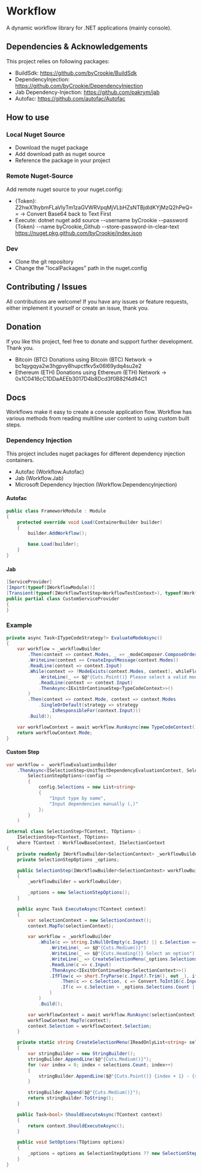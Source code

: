 # Workflow
A dynamic workflow library for .NET applications (mainly console).

## Dependencies & Acknowledgements
This project relies on following packages:
* BuildSdk: https://github.com/byCrookie/BuildSdk
* DependencyInjection: https://github.com/byCrookie/DependencyInjection
* Jab Dependency-Injection: https://github.com/pakrym/jab
* Autofac: https://github.com/autofac/Autofac

## How to use

### Local Nuget Source
* Download the nuget package
* Add download path as nuget source
* Reference the package in your project

### Remote Nuget-Source

Add remote nuget source to your nuget.config:

* {Token}: Z2hwX1hybmFLaVIyTm1zaGVWRVpqMjVLbHZsNTBjdldKYjMzQ2hPeQ== -> Convert Base64 back to Text First
* Execute: dotnet nuget add source --username byCrookie --password {Token} --name byCrookie_Github --store-password-in-clear-text https://nuget.pkg.github.com/byCrookie/index.json

### Dev

* Clone the git repository
* Change the "localPackages" path in the nuget.config

## Contributing / Issues
All contributions are welcome! If you have any issues or feature requests, either implement it yourself or create an issue, thank you.

## Donation
If you like this project, feel free to donate and support further development. Thank you.

* Bitcoin (BTC) Donations using Bitcoin (BTC) Network -> bc1qygqya2w3hgpvy8hupctfkv5x06l69ydq4su2e2
* Ethereum (ETH) Donations using Ethereum (ETH) Network -> 0x1C0416cC1DDaAEEb3017D4b8Dcd3f0B82f4d94C1

## Docs
Workflows make it easy to create a console application flow. Workflow has various methods from reading multiline user content to using custom built steps.

### Dependency Injection

This project includes nuget packages for different dependency injection containers.

* Autofac (Workflow.Autofac)
* Jab (Workflow.Jab)
* Microsoft Dependency Injection (Workflow.DependencyInjection)

#### Autofac

```C#
public class FrameworkModule : Module
{
    protected override void Load(ContainerBuilder builder)
    {
        builder.AddWorkflow();

        base.Load(builder);
    }
}
```

#### Jab

```C#
[ServiceProvider]
[Import(typeof(IWorkflowModule))]
[Transient(typeof(IWorkflowTestStep<WorkflowTestContext>), typeof(WorkflowTestStep<WorkflowTestContext>))]
public partial class CustomServiceProvider
{
}
```

### Example
```C#
private async Task<ITypeCodeStrategy?> EvaluateModeAsync()
{
    var workflow = _workflowBuilder
        .Then(context => context.Modes, _ => _modeComposer.ComposeOrdered())
        .WriteLine(context => CreateInputMessage(context.Modes))
        .ReadLine(context => context.Input)
        .While(context => !ModeExists(context.Modes, context), whileFlow => whileFlow
            .WriteLine(_ => $@"{Cuts.Point()} Please select a valid mode")
            .ReadLine(context => context.Input)
            .ThenAsync<IExitOrContinueStep<TypeCodeContext>>()
        )
        .Then(context => context.Mode, context => context.Modes
            .SingleOrDefault(strategy => strategy
                .IsResponsibleFor(context.Input)))
        .Build();

    var workflowContext = await workflow.RunAsync(new TypeCodeContext()).ConfigureAwait(false);
    return workflowContext.Mode;
}
```

#### Custom Step

```C#
var workflow = _workflowEvaluationBuilder
    .ThenAsync<ISelectionStep<UnitTestDependencyEvaluationContext, SelectionStepOptions>,
        SelectionStepOptions>(config =>
        {
            config.Selections = new List<string>
            {
                "Input type by name",
                "Input dependencies manually (,)"
            };
        }
    )
```

```C#
internal class SelectionStep<TContext, TOptions> :
    ISelectionStep<TContext, TOptions>
    where TContext : WorkflowBaseContext, ISelectionContext
{
    private readonly IWorkflowBuilder<SelectionContext> _workflowBuilder;
    private SelectionStepOptions _options;

    public SelectionStep(IWorkflowBuilder<SelectionContext> workflowBuilder)
    {
        _workflowBuilder = workflowBuilder;

        _options = new SelectionStepOptions();
    }

    public async Task ExecuteAsync(TContext context)
    {
        var selectionContext = new SelectionContext();
        context.MapTo(selectionContext);

        var workflow = _workflowBuilder
            .While(c => string.IsNullOrEmpty(c.Input) || c.Selection == 0 || c.Selection > _options.Selections.Count, whileFlow => whileFlow
                .WriteLine(_ => $@"{Cuts.Medium()}")
                .WriteLine(_ => $@"{Cuts.Heading()} Select an option")
                .WriteLine(_ => CreateSelectionMenu(_options.Selections))
                .ReadLine(c => c.Input)
                .ThenAsync<IExitOrContinueStep<SelectionContext>>()
                .IfFlow(c => short.TryParse(c.Input?.Trim(), out _), ifFlow => ifFlow
                    .Then(c => c.Selection, c => Convert.ToInt16(c.Input?.Trim()))
                    .If(c => c.Selection > _options.Selections.Count || c.Selection < 1, _ => System.Console.WriteLine($@"{Cuts.Point()} Option is not valid"))
                )
            )
            .Build();

        var workflowContext = await workflow.RunAsync(selectionContext).ConfigureAwait(false);
        workflowContext.MapTo(context);
        context.Selection = workflowContext.Selection;
    }

    private static string CreateSelectionMenu(IReadOnlyList<string> selections)
    {
        var stringBuilder = new StringBuilder();
        stringBuilder.AppendLine($@"{Cuts.Medium()}");
        for (var index = 0; index < selections.Count; index++)
        {
            stringBuilder.AppendLine($@"{Cuts.Point()} {index + 1} - {selections[index]}");
        }

        stringBuilder.Append($@"{Cuts.Medium()}");
        return stringBuilder.ToString();
    }

    public Task<bool> ShouldExecuteAsync(TContext context)
    {
        return context.ShouldExecuteAsync();
    }

    public void SetOptions(TOptions options)
    {
        _options = options as SelectionStepOptions ?? new SelectionStepOptions();
    }
}
```
